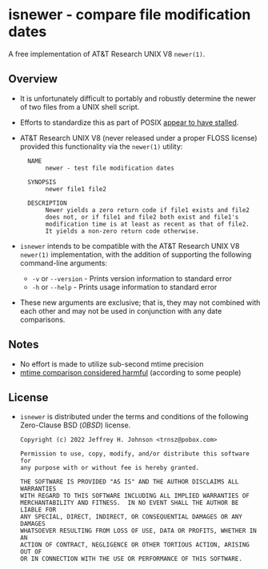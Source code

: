 <!-- vim: set nocp ts=2 sw=2 tw=78 colorcolumn=78 et nolist wrap lbr :-->
<!-- SPDX-License-Identifier: FSFAP -->
<!-- Copyright (c) 2022 Jeffrey H. Johnson <trnsz@pobox.com>
     Copying and distribution of this file, with or without modification,
     are permitted in any medium without royalty provided the copyright
     notice and this notice are preserved.  This file is offered "AS-IS",
     without any warranty. -->

# isnewer - compare file modification dates

A free implementation of AT&T Research UNIX V8 `newer(1)`.

## Overview

* It is unfortunately difficult to portably and robustly determine the
  newer of two files from a UNIX shell script.

* Efforts to standardize this as part of POSIX
  [appear to have stalled](https://www.austingroupbugs.net/view.php?id=375).

* AT&T Research UNIX V8 (never released under a proper FLOSS license)
  provided this functionality via the `newer(1)` utility:

  ```
    NAME
         newer - test file modification dates

    SYNOPSIS
         newer file1 file2

    DESCRIPTION
         Newer yields a zero return code if file1 exists and file2
         does not, or if file1 and file2 both exist and file1's
         modification time is at least as recent as that of file2.
         It yields a non-zero return code otherwise.
  ```

* `isnewer` intends to be compatible with the AT&T Research UNIX V8
  `newer(1)` implementation, with the addition of supporting the
  following command-line arguments:

  * `-v` or `--version` - Prints version information to standard error
  * `-h` or `--help`    - Prints usage information to standard error

* These new arguments are exclusive; that is, they may not combined
  with each other and may not be used in conjunction with any date
  comparisons.

## Notes

* No effort is made to utilize sub-second mtime precision
* [mtime comparison considered harmful](https://apenwarr.ca/log/20181113)
  (according to some people)

## License

* `isnewer` is distributed under the terms and conditions of the
  following Zero-Clause BSD (*0BSD*) license.

  ```
  Copyright (c) 2022 Jeffrey H. Johnson <trnsz@pobox.com>

  Permission to use, copy, modify, and/or distribute this software for
  any purpose with or without fee is hereby granted.

  THE SOFTWARE IS PROVIDED "AS IS" AND THE AUTHOR DISCLAIMS ALL WARRANTIES
  WITH REGARD TO THIS SOFTWARE INCLUDING ALL IMPLIED WARRANTIES OF
  MERCHANTABILITY AND FITNESS.  IN NO EVENT SHALL THE AUTHOR BE LIABLE FOR
  ANY SPECIAL, DIRECT, INDIRECT, OR CONSEQUENTIAL DAMAGES OR ANY DAMAGES
  WHATSOEVER RESULTING FROM LOSS OF USE, DATA OR PROFITS, WHETHER IN AN
  ACTION OF CONTRACT, NEGLIGENCE OR OTHER TORTIOUS ACTION, ARISING OUT OF
  OR IN CONNECTION WITH THE USE OR PERFORMANCE OF THIS SOFTWARE.
  ```
